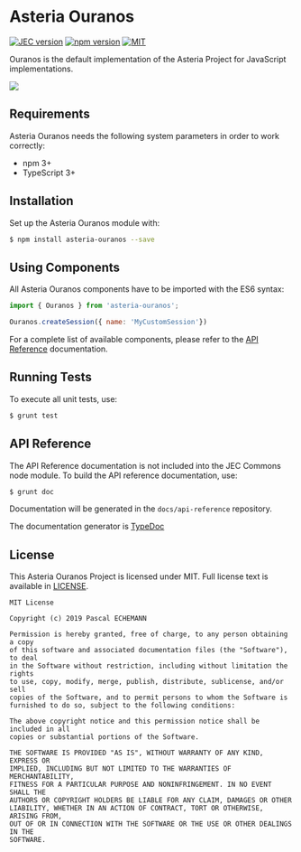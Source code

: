 # Asteria Ouranos

[![JEC version](https://img.shields.io/badge/ASTERIA-1.0-%239966FF.svg)](https://github.com/asteria-project)
[![npm version](https://badge.fury.io/js/asteria-ouranos.svg)](https://www.npmjs.com/package/asteria-ouranos)
[![MIT](https://img.shields.io/github/license/mashape/apistatus.svg)](https://opensource.org/licenses/mit-license.php)

Ouranos is the default implementation of the Asteria Project for JavaScript implementations.

[![][asteria-logo-url]][asteria-logo-url]

## Requirements

Asteria Ouranos needs the following system parameters in order to work correctly:

- npm 3+
- TypeScript 3+

## Installation

Set up the Asteria Ouranos module with:

```bash
$ npm install asteria-ouranos --save
```

## Using Components

All Asteria Ouranos components have to be imported with the ES6 syntax:

```javascript
import { Ouranos } from 'asteria-ouranos';

Ouranos.createSession({ name: 'MyCustomSession'})
```

For a complete list of available components, please refer to the [API Reference](#api-reference) documentation.

## Running Tests

To execute all unit tests, use:

```bash
$ grunt test
```

## API Reference

The API Reference documentation is not included into the JEC Commons node module. To build the API reference documentation, use:

```bash
$ grunt doc
```

Documentation will be generated in the `docs/api-reference` repository.

The documentation generator is [TypeDoc](http://typedoc.org/)

## License
This Asteria Ouranos Project is licensed under MIT. Full license text is available in [LICENSE](LICENSE).

```
MIT License

Copyright (c) 2019 Pascal ECHEMANN

Permission is hereby granted, free of charge, to any person obtaining a copy
of this software and associated documentation files (the "Software"), to deal
in the Software without restriction, including without limitation the rights
to use, copy, modify, merge, publish, distribute, sublicense, and/or sell
copies of the Software, and to permit persons to whom the Software is
furnished to do so, subject to the following conditions:

The above copyright notice and this permission notice shall be included in all
copies or substantial portions of the Software.

THE SOFTWARE IS PROVIDED "AS IS", WITHOUT WARRANTY OF ANY KIND, EXPRESS OR
IMPLIED, INCLUDING BUT NOT LIMITED TO THE WARRANTIES OF MERCHANTABILITY,
FITNESS FOR A PARTICULAR PURPOSE AND NONINFRINGEMENT. IN NO EVENT SHALL THE
AUTHORS OR COPYRIGHT HOLDERS BE LIABLE FOR ANY CLAIM, DAMAGES OR OTHER
LIABILITY, WHETHER IN AN ACTION OF CONTRACT, TORT OR OTHERWISE, ARISING FROM,
OUT OF OR IN CONNECTION WITH THE SOFTWARE OR THE USE OR OTHER DEALINGS IN THE
SOFTWARE.
```


[asteria-logo-url]: https://raw.githubusercontent.com/asteria-project/asteria/master/assets/logos/asteria-logo-264.png

